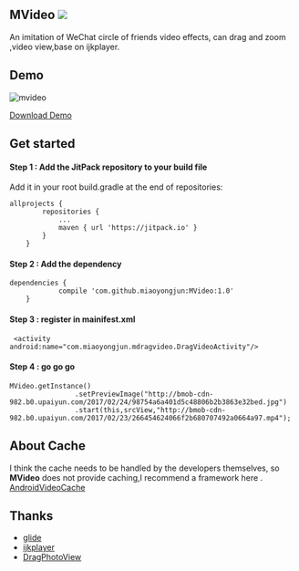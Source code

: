 ## MVideo      [![](https://jitpack.io/v/miaoyongjun/MVideo.svg)](https://jitpack.io/#miaoyongjun/MVideo)



An imitation of WeChat circle of friends video effects,  can drag and zoom ,video view,base on ijkplayer.


## Demo


![mvideo](https://github.com/miaoyongjun/MVideo/blob/master/1.gif?raw=true)

[Download Demo](https://github.com/miaoyongjun/MVideo/releases/download/1.0/app-release.apk)

## Get started


#### **Step 1**  :  Add the JitPack repository to your build file
Add it in your root build.gradle at the end of repositories:

```
allprojects {
		repositories {
			...
			maven { url 'https://jitpack.io' }
		}
	}
```

####  **Step 2**  :  Add the dependency

```
dependencies {
	        compile 'com.github.miaoyongjun:MVideo:1.0'
	}
```

#### **Step 3**   :  register in mainifest.xml

```
 <activity android:name="com.miaoyongjun.mdragvideo.DragVideoActivity"/>
```

#### **Step 4**  :  go go go

```
MVideo.getInstance()
                .setPreviewImage("http://bmob-cdn-982.b0.upaiyun.com/2017/02/24/98754a6a401d5c48806b2b3863e32bed.jpg")
                .start(this,srcView,"http://bmob-cdn-982.b0.upaiyun.com/2017/02/23/266454624066f2b680707492a0664a97.mp4");
```

## About Cache


I think the cache needs to be handled by the developers themselves, so **MVideo** does not provide caching,I recommend a framework here . [AndroidVideoCache](https://github.com/danikula/AndroidVideoCache)

## Thanks


- [glide](https://github.com/bumptech/glide)
- [ijkplayer](https://github.com/Bilibili/ijkplayer)
- [DragPhotoView](https://github.com/githubwing/DragPhotoView)

